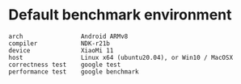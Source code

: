 # Default benchmark environment

```
arch                Android ARMv8
compiler            NDK-r21b
device              XiaoMi 11
host                Linux x64 (ubuntu20.04), or Win10 / MacOSX
correctness test    google test
performance test    google benchmark
```